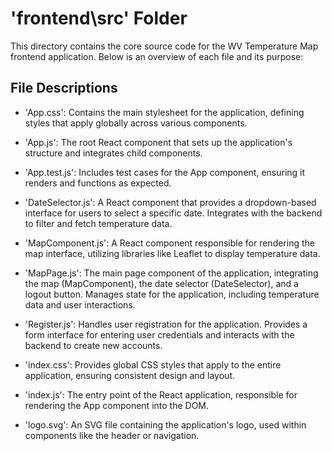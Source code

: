 # 'frontend\src' Folder
This directory contains the core source code for the WV Temperature Map frontend application. Below is an overview of each file and its purpose:

## File Descriptions
- 'App.css': Contains the main stylesheet for the application, defining styles that apply globally across various components.

- 'App.js': The root React component that sets up the application's structure and integrates child components.

- 'App.test.js': Includes test cases for the App component, ensuring it renders and functions as expected.

- 'DateSelector.js': A React component that provides a dropdown-based interface for users to select a specific date. Integrates with the backend to filter and fetch temperature data.

- 'MapComponent.js': A React component responsible for rendering the map interface, utilizing libraries like Leaflet to display temperature data.

- 'MapPage.js': The main page component of the application, integrating the map (MapComponent), the date selector (DateSelector), and a logout button. Manages state for the application, including temperature data and user interactions.

- 'Register.js': Handles user registration for the application. Provides a form interface for entering user credentials and interacts with the backend to create new accounts.

- 'index.css': Provides global CSS styles that apply to the entire application, ensuring consistent design and layout.

- 'index.js': The entry point of the React application, responsible for rendering the App component into the DOM.

- 'logo.svg': An SVG file containing the application's logo, used within components like the header or navigation.
